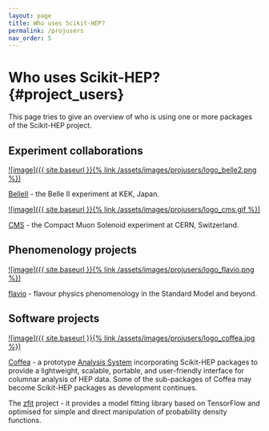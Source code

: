 ```yaml
---
layout: page
title: Who uses Scikit-HEP?
permalink: /projusers
nav_order: 5
---
```



Who uses Scikit-HEP? {#project_users}
====================

This page tries to give an overview of who is using one or more packages
of the Scikit-HEP project.

Experiment collaborations
-------------------------

[![image]({{ site.baseurl }}{% link /assets/images/projusers/logo_belle2.png %})][BelleII]

[BelleII]: https://www.belle2.org/
[BelleII](https://www.belle2.org/) - the Belle II experiment at KEK,
Japan.

[![image]({{ site.baseurl }}{% link /assets/images/projusers/logo_cms.gif %})][CMS]

[CMS]: https://cms.cern/
[CMS](https://cms.cern/) - the Compact Muon Solenoid experiment at CERN,
Switzerland.

Phenomenology projects
----------------------

[![image]({{ site.baseurl }}{% link /assets/images/projusers/logo_flavio.png %})][flavio]

[flavio]: https://flav-io.github.io/
[flavio](https://flav-io.github.io/) - flavour physics phenomenology in
the Standard Model and beyond.

Software projects
-----------------

[Coffea]: https://github.com/CoffeaTeam
[![image]({{ site.baseurl }}{% link /assets/images/projusers/logo_coffea.jpg %})][Coffea]

[Coffea][] - a prototype [Analysis
System](http://iris-hep.org/as.html) incorporating Scikit-HEP packages
to provide a lightweight, scalable, portable, and user-friendly
interface for columnar analysis of HEP data. Some of the sub-packages of
Coffea may become Scikit-HEP packages as development continues.

The [zfit](https://zfit.github.io/zfit/) project - it provides a model
fitting library based on TensorFlow and optimised for simple and direct
manipulation of probability density functions.

